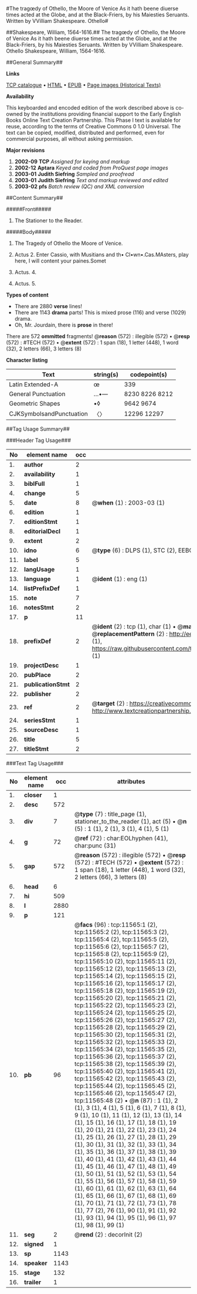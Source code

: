 #The tragœdy of Othello, the Moore of Venice As it hath beene diuerse times acted at the Globe, and at the Black-Friers, by his Maiesties Seruants. Written by VVilliam Shakespeare. Othello#

##Shakespeare, William, 1564-1616.##
The tragœdy of Othello, the Moore of Venice As it hath beene diuerse times acted at the Globe, and at the Black-Friers, by his Maiesties Seruants. Written by VVilliam Shakespeare.
Othello
Shakespeare, William, 1564-1616.

##General Summary##

**Links**

[TCP catalogue](http://www.ota.ox.ac.uk/tcp/)  • 
[HTML](http://tei.it.ox.ac.uk/tcp/Texts-HTML/free/A11/A11992.html)  • 
[EPUB](http://tei.it.ox.ac.uk/tcp/Texts-EPUB/free/A11/A11992.epub) • 
[Page images (Historical Texts)](https://data.historicaltexts.jisc.ac.uk/view?pubId=eebo-99846585e&pageId=eebo-99846585e-11565-1)

**Availability**

This keyboarded and encoded edition of the
	       work described above is co-owned by the institutions
	       providing financial support to the Early English Books
	       Online Text Creation Partnership. This Phase I text is
	       available for reuse, according to the terms of Creative
	       Commons 0 1.0 Universal. The text can be copied,
	       modified, distributed and performed, even for
	       commercial purposes, all without asking permission.

**Major revisions**

1. __2002-09__ __TCP__ *Assigned for keying and markup*
1. __2002-12__ __Aptara__ *Keyed and coded from ProQuest page images*
1. __2003-01__ __Judith Siefring__ *Sampled and proofread*
1. __2003-01__ __Judith Siefring__ *Text and markup reviewed and edited*
1. __2003-02__ __pfs__ *Batch review (QC) and XML conversion*

##Content Summary##

#####Front#####

1. The Stationer to the Reader.

#####Body#####

1. The Tragedy of Othello the Moore
of Venice.

1. Actus 2.
Enter Cassio, with Musitians and th• Cl•wn•.Cas.MAsters, play here, I will content your paines.Somet
1. Actus. 4.

1. Actus. 5.

**Types of content**

  * There are 2880 **verse** lines!
  * There are 1143 **drama** parts! This is mixed prose (116) and verse (1029) drama.
  * Oh, Mr. Jourdain, there is **prose** in there!

There are 572 **ommitted** fragments! 
 @__reason__ (572) : illegible (572)  •  @__resp__ (572) : #TECH (572)  •  @__extent__ (572) : 1 span (18), 1 letter (448), 1 word (32), 2 letters (66), 3 letters (8)

**Character listing**


|Text|string(s)|codepoint(s)|
|---|---|---|
|Latin Extended-A|œ|339|
|General Punctuation|…•—|8230 8226 8212|
|Geometric Shapes|▪◊|9642 9674|
|CJKSymbolsandPunctuation|〈〉|12296 12297|

##Tag Usage Summary##

###Header Tag Usage###

|No|element name|occ|attributes|
|---|---|---|---|
|1.|__author__|2||
|2.|__availability__|1||
|3.|__biblFull__|1||
|4.|__change__|5||
|5.|__date__|8| @__when__ (1) : 2003-03 (1)|
|6.|__edition__|1||
|7.|__editionStmt__|1||
|8.|__editorialDecl__|1||
|9.|__extent__|2||
|10.|__idno__|6| @__type__ (6) : DLPS (1), STC (2), EEBO-CITATION (1), PROQUEST (1), VID (1)|
|11.|__label__|5||
|12.|__langUsage__|1||
|13.|__language__|1| @__ident__ (1) : eng (1)|
|14.|__listPrefixDef__|1||
|15.|__note__|7||
|16.|__notesStmt__|2||
|17.|__p__|11||
|18.|__prefixDef__|2| @__ident__ (2) : tcp (1), char (1)  •  @__matchPattern__ (2) : ([0-9\-]+):([0-9IVX]+) (1), (.+) (1)  •  @__replacementPattern__ (2) : http://eebo.chadwyck.com/downloadtiff?vid=$1&page=$2 (1), https://raw.githubusercontent.com/textcreationpartnership/Texts/master/tcpchars.xml#$1 (1)|
|19.|__projectDesc__|1||
|20.|__pubPlace__|2||
|21.|__publicationStmt__|2||
|22.|__publisher__|2||
|23.|__ref__|2| @__target__ (2) : https://creativecommons.org/publicdomain/zero/1.0/ (1), http://www.textcreationpartnership.org/docs/. (1)|
|24.|__seriesStmt__|1||
|25.|__sourceDesc__|1||
|26.|__title__|5||
|27.|__titleStmt__|2||


###Text Tag Usage###

|No|element name|occ|attributes|
|---|---|---|---|
|1.|__closer__|1||
|2.|__desc__|572||
|3.|__div__|7| @__type__ (7) : title_page (1), stationer_to_the_reader (1), act (5)  •  @__n__ (5) : 1 (1), 2 (1), 3 (1), 4 (1), 5 (1)|
|4.|__g__|72| @__ref__ (72) : char:EOLhyphen (41), char:punc (31)|
|5.|__gap__|572| @__reason__ (572) : illegible (572)  •  @__resp__ (572) : #TECH (572)  •  @__extent__ (572) : 1 span (18), 1 letter (448), 1 word (32), 2 letters (66), 3 letters (8)|
|6.|__head__|6||
|7.|__hi__|509||
|8.|__l__|2880||
|9.|__p__|121||
|10.|__pb__|96| @__facs__ (96) : tcp:11565:1 (2), tcp:11565:2 (2), tcp:11565:3 (2), tcp:11565:4 (2), tcp:11565:5 (2), tcp:11565:6 (2), tcp:11565:7 (2), tcp:11565:8 (2), tcp:11565:9 (2), tcp:11565:10 (2), tcp:11565:11 (2), tcp:11565:12 (2), tcp:11565:13 (2), tcp:11565:14 (2), tcp:11565:15 (2), tcp:11565:16 (2), tcp:11565:17 (2), tcp:11565:18 (2), tcp:11565:19 (2), tcp:11565:20 (2), tcp:11565:21 (2), tcp:11565:22 (2), tcp:11565:23 (2), tcp:11565:24 (2), tcp:11565:25 (2), tcp:11565:26 (2), tcp:11565:27 (2), tcp:11565:28 (2), tcp:11565:29 (2), tcp:11565:30 (2), tcp:11565:31 (2), tcp:11565:32 (2), tcp:11565:33 (2), tcp:11565:34 (2), tcp:11565:35 (2), tcp:11565:36 (2), tcp:11565:37 (2), tcp:11565:38 (2), tcp:11565:39 (2), tcp:11565:40 (2), tcp:11565:41 (2), tcp:11565:42 (2), tcp:11565:43 (2), tcp:11565:44 (2), tcp:11565:45 (2), tcp:11565:46 (2), tcp:11565:47 (2), tcp:11565:48 (2)  •  @__n__ (87) : 1 (1), 2 (1), 3 (1), 4 (1), 5 (1), 6 (1), 7 (1), 8 (1), 9 (1), 10 (1), 11 (1), 12 (1), 13 (1), 14 (1), 15 (1), 16 (1), 17 (1), 18 (1), 19 (1), 20 (1), 21 (1), 22 (1), 23 (1), 24 (1), 25 (1), 26 (1), 27 (1), 28 (1), 29 (1), 30 (1), 31 (1), 32 (1), 33 (1), 34 (1), 35 (1), 36 (1), 37 (1), 38 (1), 39 (1), 40 (1), 41 (1), 42 (1), 43 (1), 44 (1), 45 (1), 46 (1), 47 (1), 48 (1), 49 (1), 50 (1), 51 (1), 52 (1), 53 (1), 54 (1), 55 (1), 56 (1), 57 (1), 58 (1), 59 (1), 60 (1), 61 (1), 62 (1), 63 (1), 64 (1), 65 (1), 66 (1), 67 (1), 68 (1), 69 (1), 70 (1), 71 (1), 72 (1), 73 (1), 78 (1), 77 (2), 76 (1), 90 (1), 91 (1), 92 (1), 93 (1), 94 (1), 95 (1), 96 (1), 97 (1), 98 (1), 99 (1)|
|11.|__seg__|2| @__rend__ (2) : decorInit (2)|
|12.|__signed__|1||
|13.|__sp__|1143||
|14.|__speaker__|1143||
|15.|__stage__|132||
|16.|__trailer__|1||
